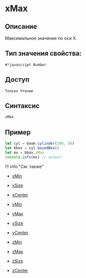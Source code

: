 # xMax

## Описание
Максимальное значение по оси X.

## Тип значения свойства:
`#!javascript Number`

## Доступ
`Только Чтение`

## Синтаксис
``` javascript
xMax
```
## Пример
``` javascript linenums="1"
let cyl = Geom.cylinder(100, 50)
let bbox = cyl.boundBox()
let mx = bbox.xMax
console.info(mx) // output:
```
!!! info "См. также"

- [xMin](./xMin.md)

- [xSize](./xSize.md)

- [xCenter](./xCenter.md)

- [yMin](./yMin.md)

- [yMax](./yMax.md)

- [ySize](./ySize.md)

- [yCenter](./yCenter.md)

- [zMin](./zMin.md)

- [zMax](./zMax.md)

- [zSize](./zSize.md)

- [zCenter](./zCenter.md)
